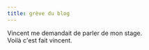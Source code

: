 ```yaml
---
title: grève du blog
---
```


Vincent me demandait de parler de mon stage.  
Voilà c'est fait vincent.

